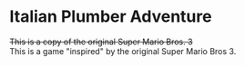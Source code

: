 # Italian Plumber Adventure
~~This is a copy of the original Super Mario Bros. 3~~
<br>
This is a game "inspired" by the original Super Mario Bros 3.
